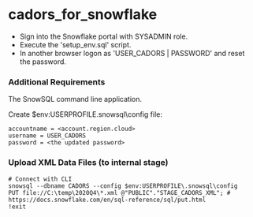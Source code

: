 # cadors_for_snowflake

- Sign into the Snowflake portal with SYSADMIN role.
- Execute the 'setup_env.sql' script.
- In another browser logon as 'USER_CADORS | PASSWORD' and reset the password.

### Additional Requirements
The SnowSQL command line application.

Create $env:USERPROFILE\.snowsql\config file:
```
accountname = <account.region.cloud>
username = USER_CADORS
password = <the updated password>
```

### Upload XML Data Files (to internal stage)
```
# Connect with CLI
snowsql --dbname CADORS --config $env:USERPROFILE\.snowsql\config
PUT file://C:\temp\2020Q4\*.xml @"PUBLIC"."STAGE_CADORS_XML"; # https://docs.snowflake.com/en/sql-reference/sql/put.html
!exit
```